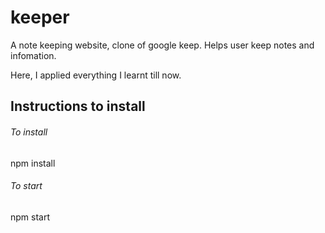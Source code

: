 # keeper

A note keeping website, clone of google keep.
Helps user keep notes and infomation.

Here, I applied everything I learnt till now.

## Instructions to install

###### To install
npm install

###### To start
npm start
